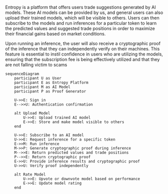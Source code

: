 Entropy is a platform that offers users trade suggestions generated by AI models. These AI models can be provided by us, and general users can also upload their trained models, which will be visible to others. Users can then subscribe to the models and run inferences for a particular token to learn the predicted values and suggested trade positions in order to maximize their financial gains based on market conditions.

Upon running an inference, the user will also receive a cryptographic proof of the inference that they can independently verify on their machines. This feature is essential to instil confidence in users who are utilizing the models, ensuring that the subscription fee is being effectively utilized and that they are not falling victim to scams

```mermaid
sequenceDiagram
    participant U as User
    participant E as Entropy Platform
    participant M as AI Model
    participant P as Proof Generator

    U->>E: Sign in
    E-->>U: Authentication confirmation

    alt Upload Model
        U->>E: Upload trained AI model
        E->>E: Store and make model visible to others
    end

    U->>E: Subscribe to an AI model
    U->>E: Request inference for a specific token
    E->>M: Run inference
    M->>P: Generate cryptographic proof during inference
    M-->>E: Return predicted values and trade positions
    P-->>E: Return cryptographic proof
    E->>U: Provide inference results and cryptographic proof
    U->>U: Verify proof independently

    alt Rate Model
        U->>E: Upvote or downvote model based on performance
        E->>E: Update model rating
    end


